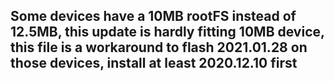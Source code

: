 ## Some devices have a 10MB rootFS instead of 12.5MB, this update is hardly fitting 10MB device, this file is a workaround to flash 2021.01.28 on those devices, install at least 2020.12.10 first
